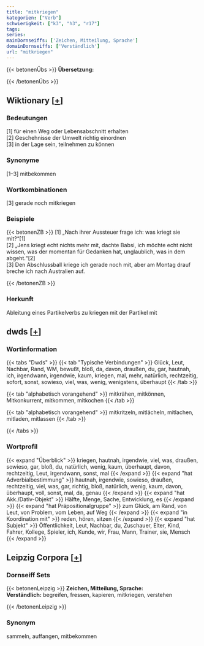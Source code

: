 ```yaml
---
title: "mitkriegen"
kategorien: ["Verb"]
schwierigkeit: ["k3", "h3", "r17"]
tags:
series:
mainDornseiffs: ['Zeichen, Mitteilung, Sprache']
domainDornseiffs: ['Verständlich']
url: "mitkriegen"
---
```


{{< betonenÜbs >}}
**Übersetzung:**  
  
{{< /betonenÜbs >}}

## Wiktionary [[+](https://de.wiktionary.org/wiki/mitkriegen)]

### Bedeutungen
[1] für einen Weg oder Lebensabschnitt erhalten  
[2] Geschehnisse der Umwelt richtig einordnen  
[3] in der Lage sein, teilnehmen zu können  

### Synonyme
[1–3] mitbekommen  

### Wortkombinationen
[3] gerade noch mitkriegen  

### Beispiele
{{< betonenZB >}}
[1] „Nach ihrer Aussteuer frage ich: was kriegt sie mit?“[1]  
[2] „Jens kriegt echt nichts mehr mit, dachte Babsi, ich möchte echt nicht wissen, was der momentan für Gedanken hat, unglaublich, was in dem abgeht.“[2]  
[3] Den Abschlussball kriege ich gerade noch mit, aber am Montag drauf breche ich nach Australien auf.  

{{< /betonenZB >}}
### Herkunft
Ableitung eines Partikelverbs zu kriegen mit der Partikel mit  



## dwds [[+](https://www.dwds.de/wb/mitkriegen)]

### Wortinformation
{{< tabs "Dwds" >}}
{{< tab "Typische Verbindungen" >}}
Glück, Leut, Nachbar, Rand, WM, bewußt, bloß, da, davon, draußen, du, gar, hautnah, ich, irgendwann, irgendwie, kaum, kriegen, mal, mehr, natürlich, rechtzeitig, sofort, sonst, sowieso, viel, was, wenig, wenigstens, überhaupt
{{< /tab >}}

{{< tab "alphabetisch vorangehend" >}}
mitkrähen, mitkönnen, Mitkonkurrent, mitkommen, mitkochen
{{< /tab >}}

{{< tab "alphabetisch vorangehend" >}}
mitkritzeln, mitlächeln, mitlachen, mitladen, mitlassen
{{< /tab >}}

{{< /tabs >}}

### Wortprofil
{{< expand "Überblick" >}} kriegen, hautnah, irgendwie, viel, was, draußen, sowieso, gar, bloß, du, natürlich, wenig, kaum, überhaupt, davon, rechtzeitig, Leut, irgendwann, sonst, mal {{< /expand >}}
{{< expand "hat Adverbialbestimmung" >}} hautnah, irgendwie, sowieso, draußen, rechtzeitig, viel, was, gar, richtig, bloß, natürlich, wenig, kaum, davon, überhaupt, voll, sonst, mal, da, genau {{< /expand >}}
{{< expand "hat Akk./Dativ-Objekt" >}} Hälfte, Menge, Sache, Entwicklung, es {{< /expand >}}
{{< expand "hat Präpositionalgruppe" >}} zum Glück, am Rand, von Leut, von Problem, vom Leben, auf Weg {{< /expand >}}
{{< expand "in Koordination mit" >}} reden, hören, sitzen {{< /expand >}}
{{< expand "hat Subjekt" >}} Öffentlichkeit, Leut, Nachbar, du, Zuschauer, Elter, Kind, Fahrer, Kollege, Spieler, ich, Kunde, wir, Frau, Mann, Trainer, sie, Mensch {{< /expand >}}

## Leipzig Corpora [[+](https://corpora.uni-leipzig.de/en/res?word=mitkriegen&corpusId=deu_newscrawl-public_2018)]

### Dornseiff Sets
{{< betonenLeipzig >}}
**Zeichen, Mitteilung, Sprache:**  
**Verständlich:** begreifen, fressen, kapieren, mitkriegen, verstehen  

{{< /betonenLeipzig >}}

### Synonym
sammeln, auffangen, mitbekommen

